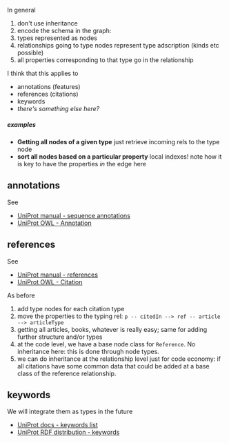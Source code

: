 In general

1. don't use inheritance
2. encode the schema in the graph:
  1. types represented as nodes
  2. relationships going to type nodes represent type adscription (kinds etc possible)
  3. all properties corresponding to that type go in the relationship


I think that this applies to

- annotations (features)
- references (citations)
- keywords
- _there's something else here?_

##### examples

- **Getting all nodes of a given type** just retrieve incoming rels to the type node
- **sort all nodes based on a particular property** local indexes! note how it is key to have the properties _in_ the edge here

## annotations

See

- [UniProt manual - sequence annotations](http://www.uniprot.org/manual/sequence_annotation)
- [UniProt OWL - Annotation](http://www.uniprot.org/core/Annotation)

## references

See

- [UniProt manual - references](http://www.uniprot.org/manual/references)
- [UniProt OWL - Citation](http://www.uniprot.org/core/Citation)

As before

1. add type nodes for each citation type
2. move the properties to the typing rel: `p -- citedIn --> ref -- article --> articleType`
3. getting all articles, books, whatever is really easy; same for adding further structure and/or types
4. at the code level, we have a base node class for `Reference`. No inheritance here: this is done through node types.
5. we can do inheritance at the relationship level just for code economy: if all citations have some common data that could be added at a base class of the reference relationship.

## keywords

We will integrate them as types in the future

- [UniProt docs - keywords list](http://www.uniprot.org/docs/keywlist)
- [UniProt RDF distribution - keywords](http://beta.sparql.uniprot.org/keywords)


